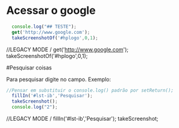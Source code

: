# Acessar o google

```javascript
  console.log("## TESTE");
  get('http://www.google.com');
  takeScreenshotOf('#hplogo',0,1);
```

//LEGACY MODE \/
<automator>
  get('http://www.google.com');
  takeScreenshotOf('#hplogo',0,1);
</automator>

#Pesquisar coisas

Para pesquisar digite no campo.
Exemplo:

```javascript  
//Pensar em substituir o console.log() padrão por setReturn();
  fillIn('#lst-ib','Pesquisar');
  takeScreenshot();
  console.log("2");

```

//LEGACY MODE \/
<automator>
  fillIn('#lst-ib','Pesquisar');
  takeScreenshot;
</automator>
